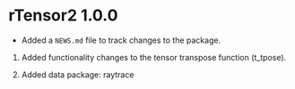 # rTensor2 1.0.0

* Added a `NEWS.md` file to track changes to the package.

1. Added functionality changes to the tensor transpose function (t_tpose).

2. Added data package: raytrace